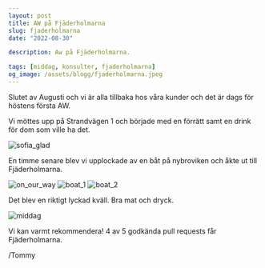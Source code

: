 ```yaml
---
layout: post
title: AW på Fjäderholmarna
slug: fjaderholmarna
date: "2022-08-30"

description: Aw på Fjäderholmarna.

tags: [middag, konsulter, fjaderholmarna]
og_image: /assets/blogg/fjaderholmarna.jpeg
---
```


Slutet av Augusti och vi är alla tillbaka hos våra kunder och det är dags för höstens första AW.

Vi möttes upp på Strandvägen 1 och började med en förrätt samt en drink för dom som ville ha det.

![sofia_glad](/assets/blogg/sofia_glad.jpg)

En timme senare blev vi upplockade av en båt på nybroviken och åkte ut till Fjäderholmarna.

![on_our_way](/assets/blogg/on_our_way.jpg)
![boat_1](/assets/blogg/boat_1.jpg)
![boat_2](/assets/blogg/boat_2.jpg)

Det blev en riktigt lyckad kväll. Bra mat och dryck.

![middag](/assets/blogg/middag.jpg)


Vi kan varmt rekommendera! 4 av 5 godkända pull requests får Fjäderholmarna.

/Tommy
